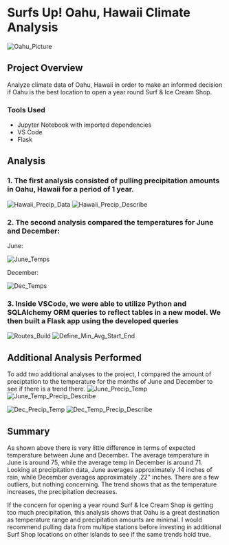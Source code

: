 # Surfs Up!  Oahu, Hawaii Climate Analysis

![Oahu_Picture](https://user-images.githubusercontent.com/89044350/138095687-3a18ee4e-d091-4fce-b353-10488b852414.jpg)

## Project Overview
Analyze climate data of Oahu, Hawaii in order to make an informed decision if Oahu is the best location to open a year round Surf & Ice Cream Shop.

### Tools Used
- Jupyter Notebook with imported dependencies
- VS Code
- Flask

## Analysis
### 1. The first analysis consisted of pulling precipitation amounts in Oahu, Hawaii for a period of 1 year. 
![Hawaii_Precip_Data](https://user-images.githubusercontent.com/89044350/138100296-2c19b15e-f9b0-4c89-a1eb-78e5e457530a.PNG)
![Hawaii_Precip_Describe](https://user-images.githubusercontent.com/89044350/138100342-1783111c-5b68-4946-b806-6131c0ddaf35.PNG)

### 2. The second analysis compared the temperatures for June and December:
June:

![June_Temps](https://user-images.githubusercontent.com/89044350/138101228-b37ab459-f841-4880-a3c0-667d06eddbaa.PNG)

December:

![Dec_Temps](https://user-images.githubusercontent.com/89044350/138101348-f7aeec83-44d6-4bb4-9e1a-a4cc0f41d73d.PNG)

### 3.  Inside VSCode, we were able to utilize Python and SQLAlchemy ORM queries to reflect tables in a new model.  We then built a Flask app using the developed queries

![Routes_Build](https://user-images.githubusercontent.com/89044350/138102068-7391c39d-3a64-4710-b2b6-bd1a12d508a6.PNG)
![Define_Min_Avg_Start_End](https://user-images.githubusercontent.com/89044350/138102267-3b566383-0f32-493e-beb7-a60aa3535a75.PNG)

## Additional Analysis Performed
To add two additional analyses to the project, I compared the amount of preciptation to the temperature for the months of June and December to see if there is a trend there.
![June_Precip_Temp](https://user-images.githubusercontent.com/89044350/138109313-01385a45-68bf-4e40-a4b6-890cc08dedea.PNG)
![June_Temp_Precip_Describe](https://user-images.githubusercontent.com/89044350/138110058-200698ed-ee87-426e-9fe8-67bdcb4bac29.PNG)

![Dec_Precip_Temp](https://user-images.githubusercontent.com/89044350/138109380-049bab9b-0d74-4f47-802e-22b30d55276f.PNG)
![Dec_Temp_Precip_Describe](https://user-images.githubusercontent.com/89044350/138110130-d089cebe-82e2-465c-b5e4-3697b8392547.PNG)

## Summary
As shown above there is very little difference in terms of expected temperature between June and December. The average temperature in June is around 75, while the average temp in December is around 71.  Looking at precipitation data, June averages approximately .14 inches of rain, while December averages approximately .22" inches. There are a few outliers, but nothing concerning. The trend shows that as the temperature increases, the precipitation decreases.

If the concern for opening a year round Surf & Ice Cream Shop is getting too much precipitation,  this analysis shows that Oahu is a great destination as temperature range and precipitation amounts are minimal.  I would recommend pulling data from multipe stations before investing in additional Surf Shop locations on other islands to see if the same trends hold true.
